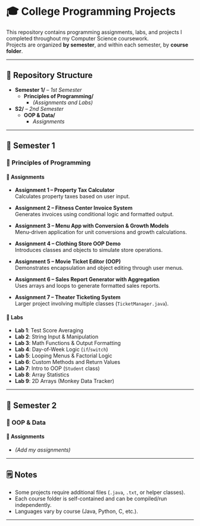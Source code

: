 # 🎓 College Programming Projects  

This repository contains programming assignments, labs, and projects I completed throughout my Computer Science coursework.  
Projects are organized **by semester**, and within each semester, by **course folder**.  

---

## 📂 Repository Structure  

- **Semester 1/** – *1st Semester*  
  - **Principles of Programming/**  
    - *(Assignments and Labs)*  
- **S2/** – *2nd Semester*  
  - **OOP & Data/**  
    - *Assignments*   
---

## 📘 Semester 1  

### 📖 Principles of Programming  

#### 🔹 Assignments  
- **Assignment 1 – Property Tax Calculator**  
  Calculates property taxes based on user input.  

- **Assignment 2 – Fitness Center Invoice System**  
  Generates invoices using conditional logic and formatted output.  

- **Assignment 3 – Menu App with Conversion & Growth Models**  
  Menu-driven application for unit conversions and growth calculations.  

- **Assignment 4 – Clothing Store OOP Demo**  
  Introduces classes and objects to simulate store operations.  

- **Assignment 5 – Movie Ticket Editor (OOP)**  
  Demonstrates encapsulation and object editing through user menus.  

- **Assignment 6 – Sales Report Generator with Aggregation**  
  Uses arrays and loops to generate formatted sales reports.  

- **Assignment 7 – Theater Ticketing System**  
  Larger project involving multiple classes (`TicketManager.java`).  

#### 🔹 Labs  
- **Lab 1**: Test Score Averaging  
- **Lab 2**: String Input & Manipulation  
- **Lab 3**: Math Functions & Output Formatting  
- **Lab 4**: Day-of-Week Logic (`if`/`switch`)  
- **Lab 5**: Looping Menus & Factorial Logic  
- **Lab 6**: Custom Methods and Return Values  
- **Lab 7**: Intro to OOP (`Student` class)  
- **Lab 8**: Array Statistics  
- **Lab 9**: 2D Arrays (Monkey Data Tracker)  

---

## 📘 Semester 2  

### 📖 OOP & Data  

#### 🔹 Assignments  
- *(Add my assignments)*  
---

## 🗒️ Notes  
- Some projects require additional files (`.java`, `.txt`, or helper classes).  
- Each course folder is self-contained and can be compiled/run independently.  
- Languages vary by course (Java, Python, C, etc.).  

---

